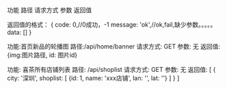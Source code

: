 功能
路径
请求方式
参数
返回值

返回值的格式：
{
    code: 0,//0成功，-1
    message: 'ok',//ok,fail,缺少参数。。。。。
    data: []
}


功能:首页新品的轮播图
路径:/api/home/banner
请求方式: GET
参数: 无
返回值: {img:图片路径, id: 图片id}


功能: 喜茶所有店铺列表
路径: /api/shoplist
请求方式: GET
参数: 无
返回值: [
    {
        city: '深圳',
        shoplist: [
            {id: 1, name: 'xxx店铺', lan: '', lat: ''}
        ]
    }
]


